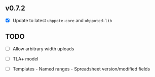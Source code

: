 ## v0.7.2

- [x] Update to latest `uhppote-core` and `uhppoted-lib`

## TODO

- [ ] Allow arbitrary width uploads
- [ ] TLA+ model
- [ ] Templates
      - Named ranges
      - Spreadsheet version/modified fields


